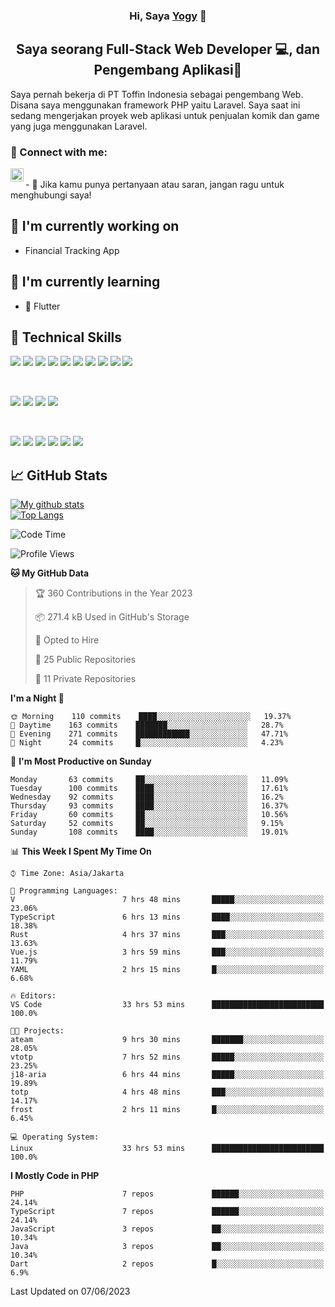 <h3 align="center">
Hi, Saya <a href="#" target="_blank" rel="noreferrer">Yogy</a> 👋
</h3>

<h2 align="center">
Saya seorang Full-Stack Web Developer 💻, dan Pengembang Aplikasi📱
</h2>

Saya pernah bekerja di PT Toffin Indonesia sebagai pengembang Web. Disana saya menggunakan framework PHP yaitu Laravel. Saya saat ini sedang mengerjakan proyek web aplikasi untuk penjualan komik dan game yang juga menggunakan Laravel.

### 🤝 Connect with me:

<a href="https://www.linkedin.com/in/yogyphang/"><img align="left" src="https://raw.githubusercontent.com/yushi1007/yushi1007/main/images/linkedin.svg" alt="Nothing628 | LinkedIn" width="21px"/></a>
<!-- <a href="https://instagram.com/yushi.95"><img align="left" src="https://raw.githubusercontent.com/yushi1007/yushi1007/main/images/instagram.svg" alt="Nothing628 | Instagram" width="21px"/></a> -->
</br>
- 💬 Jika kamu punya pertanyaan atau saran, jangan ragu untuk menghubungi saya!

## 🔭 I'm currently working on

- Financial Tracking App

## 🌱 I'm currently learning

- 📱 Flutter

## 💼 Technical Skills

![](https://img.shields.io/badge/Code-Vue-informational?style=flat&logo=vue.js&color=4FC08D)
![](https://img.shields.io/badge/Code-React-informational?style=flat&logo=react&color=61DAFB)
![](https://img.shields.io/badge/Code-Redux-informational?style=flat&logo=Redux&color=764ABC)
![](https://img.shields.io/badge/Code-JavaScript-informational?style=flat&logo=JavaScript&color=F7DF1E)
![](https://img.shields.io/badge/Code-Typescript-informational?style=flat&logo=TypeScript&color=3178C6)
![](https://img.shields.io/badge/Code-HTML5-informational?style=flat&logo=HTML5&color=E34F26)
![](https://img.shields.io/badge/Code-PostgreSQL-informational?style=flat&logo=PostgreSQL&color=336791)
![](https://img.shields.io/badge/Code-SQLite-informational?style=flat&logo=SQLite&color=003B57)
![](https://img.shields.io/badge/Code-PHP-informational?style=flat&logo=php&color=777BB4)
![](https://img.shields.io/badge/Code-CSharp-informational?style=flat&logo=C%20Sharp&color=239120)

</br>

![](https://img.shields.io/badge/Style-Bootstrap-informational?style=flat&logo=Bootstrap&color=7952B3)
![](https://img.shields.io/badge/Style-CSS3-informational?style=flat&logo=CSS3&color=1572B6)
![](https://img.shields.io/badge/Style-styled--components-informational?style=flat&logo=styled-components&color=DB7093)
![](https://img.shields.io/badge/Style-Material--UI-informational?style=flat&logo=Material-UI&color=0081CB)


</br>

![](https://img.shields.io/badge/Tools-Figma-informational?style=flat&logo=Figma&color=F24E1E)
![](https://img.shields.io/badge/Tools-NPM-informational?style=flat&logo=NPM&color=CB3837)
![](https://img.shields.io/badge/Tools-Yarn-informational?style=flat&logo=Yarn&color=2C8EBB)
![](https://img.shields.io/badge/Tools-Postman-informational?style=flat&logo=Postman&color=FF6C37)
![](https://img.shields.io/badge/Tools-Git-informational?style=flat&logo=Git&color=F05032)
![](https://img.shields.io/badge/Tools-GitHub-informational?style=flat&logo=GitHub&color=181717)

## 📈 GitHub Stats 

[![My github stats](https://github-readme-stats.vercel.app/api?username=nothing628)](https://github.com/nothing628)
</br>
[![Top Langs](https://github-readme-stats.vercel.app/api/top-langs/?username=nothing628)](https://github.com/nothing628)
</br>

<!--START_SECTION:waka-->
![Code Time](http://img.shields.io/badge/Code%20Time-946%20hrs%2044%20mins-blue)

![Profile Views](http://img.shields.io/badge/Profile%20Views-0-blue)

**🐱 My GitHub Data** 

> 🏆 360 Contributions in the Year 2023
 > 
> 📦 271.4 kB Used in GitHub's Storage 
 > 
> 💼 Opted to Hire
 > 
> 📜 25 Public Repositories 
 > 
> 🔑 11 Private Repositories  
 > 
**I'm a Night 🦉** 

```text
🌞 Morning    110 commits    ████░░░░░░░░░░░░░░░░░░░░░   19.37% 
🌆 Daytime    163 commits    ███████░░░░░░░░░░░░░░░░░░   28.7% 
🌃 Evening    271 commits    ████████████░░░░░░░░░░░░░   47.71% 
🌙 Night      24 commits     █░░░░░░░░░░░░░░░░░░░░░░░░   4.23%

```
📅 **I'm Most Productive on Sunday** 

```text
Monday       63 commits     ██░░░░░░░░░░░░░░░░░░░░░░░   11.09% 
Tuesday      100 commits    ████░░░░░░░░░░░░░░░░░░░░░   17.61% 
Wednesday    92 commits     ████░░░░░░░░░░░░░░░░░░░░░   16.2% 
Thursday     93 commits     ████░░░░░░░░░░░░░░░░░░░░░   16.37% 
Friday       60 commits     ██░░░░░░░░░░░░░░░░░░░░░░░   10.56% 
Saturday     52 commits     ██░░░░░░░░░░░░░░░░░░░░░░░   9.15% 
Sunday       108 commits    ████░░░░░░░░░░░░░░░░░░░░░   19.01%

```


📊 **This Week I Spent My Time On** 

```text
⌚︎ Time Zone: Asia/Jakarta

💬 Programming Languages: 
V                        7 hrs 48 mins       █████░░░░░░░░░░░░░░░░░░░░   23.06% 
TypeScript               6 hrs 13 mins       ████░░░░░░░░░░░░░░░░░░░░░   18.38% 
Rust                     4 hrs 37 mins       ███░░░░░░░░░░░░░░░░░░░░░░   13.63% 
Vue.js                   3 hrs 59 mins       ███░░░░░░░░░░░░░░░░░░░░░░   11.79% 
YAML                     2 hrs 15 mins       █░░░░░░░░░░░░░░░░░░░░░░░░   6.68%

🔥 Editors: 
VS Code                  33 hrs 53 mins      █████████████████████████   100.0%

🐱‍💻 Projects: 
ateam                    9 hrs 30 mins       ███████░░░░░░░░░░░░░░░░░░   28.05% 
vtotp                    7 hrs 52 mins       █████░░░░░░░░░░░░░░░░░░░░   23.25% 
j18-aria                 6 hrs 44 mins       █████░░░░░░░░░░░░░░░░░░░░   19.89% 
totp                     4 hrs 48 mins       ███░░░░░░░░░░░░░░░░░░░░░░   14.17% 
frost                    2 hrs 11 mins       █░░░░░░░░░░░░░░░░░░░░░░░░   6.45%

💻 Operating System: 
Linux                    33 hrs 53 mins      █████████████████████████   100.0%

```

**I Mostly Code in PHP** 

```text
PHP                      7 repos             ██████░░░░░░░░░░░░░░░░░░░   24.14% 
TypeScript               7 repos             ██████░░░░░░░░░░░░░░░░░░░   24.14% 
JavaScript               3 repos             ██░░░░░░░░░░░░░░░░░░░░░░░   10.34% 
Java                     3 repos             ██░░░░░░░░░░░░░░░░░░░░░░░   10.34% 
Dart                     2 repos             █░░░░░░░░░░░░░░░░░░░░░░░░   6.9%

```



 Last Updated on 07/06/2023
<!--END_SECTION:waka-->

<!--
Saya 
I love the entire process of developing creative websites. I love the challenge of finding caches and spending time to meet new people. Learning how people hide things and where people are likely to look.

**nothing628/nothing628** is a ✨ _special_ ✨ repository because its `README.md` (this file) appears on your GitHub profile.

Here are some ideas to get you started:

- 🔭 I’m currently working on ...
- 🌱 I’m currently learning ...
- 👯 I’m looking to collaborate on ...
- 🤔 I’m looking for help with ...
- 💬 Ask me about ...
- 📫 How to reach me: ...
- 😄 Pronouns: ...
- ⚡ Fun fact: ...
-->
